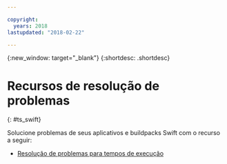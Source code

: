 ```yaml
---

copyright:
  years: 2018
lastupdated: "2018-02-22"

---
```


{:new_window: target="_blank"}
{:shortdesc: .shortdesc}

# Recursos de resolução de problemas
{: #ts_swift}

Solucione problemas de seus aplicativos e buildpacks Swift com o recurso a seguir:

* [Resolução de problemas para tempos de execução](../common/ts_runtimes.html#runtimes)

